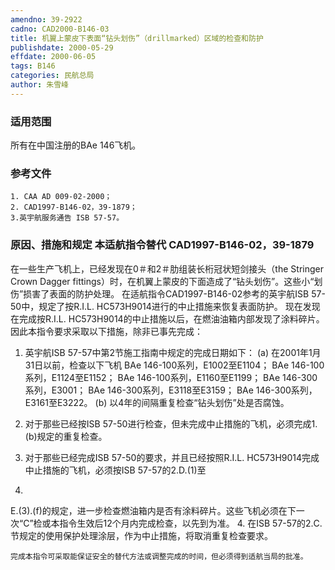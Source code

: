 ```yaml
---
amendno: 39-2922
cadno: CAD2000-B146-03
title: 机翼上蒙皮下表面“钻头划伤”（drillmarked）区域的检查和防护
publishdate: 2000-05-29
effdate: 2000-06-05
tags: B146
categories: 民航总局
author: 朱雪峰
---
```


### 适用范围 
所有在中国注册的BAe 146飞机。

### 参考文件
    1. CAA AD 009-02-2000；
    2. CAD1997-B146-02，39-1879；
    3.英宇航服务通告 ISB 57-57。


### 原因、措施和规定 本适航指令替代 CAD1997-B146-02，39-1879 
在一些生产飞机上，已经发现在0＃和2＃肋组装长桁冠状短剑接头（the Stringer Crown Dagger fittings）时，在机翼上蒙皮的下面造成了“钻头划伤”。这些小“划伤”损害了表面的防护处理。 
    在适航指令CAD1997-B146-02参考的英宇航ISB 57-50中，规定了按R.I.L. HC573H9014进行的中止措施来恢复表面防护。 
    现在发现在完成按R.I.L. HC573H9014的中止措施以后，在燃油油箱内部发现了涂料碎片。因此本指令要求采取以下措施，除非已事先完成： 
  
1. 英宇航ISB 57-57中第2节施工指南中规定的完成日期如下： 
(a) 在2001年1月31日以前，检查以下飞机 BAe 146-100系列，E1002至E1104； BAe 146-100系列，E1124至E1152； BAe 146-100系列，E1160至E1199； 
BAe 146-300系列，E3001； BAe 146-300系列，E3118至E3159； BAe 146-300系列，E3161至E3222。 
(b) 以4年的间隔重复检查“钻头划伤”处是否腐蚀。 

2. 对于那些已经按ISB 57-50进行检查，但未完成中止措施的飞机，必须完成1.(b)规定的重复检查。 
3. 对于那些已经完成ISB 57-50的要求，并且已经按照R.I.L. HC573H9014完成中止措施的飞机，必须按ISB 57-57的2.D.(1)至
2.
E.(3).(f)的规定，进一步检查燃油箱内是否有涂料碎片。这些飞机必须在下一次“C”检或本指令生效后12个月内完成检查，以先到为准。
 4. 在ISB 57-57的2.C.节规定的使用保护处理涂层，作为中止措施，将取消重复检查要求。 

    完成本指令可采取能保证安全的替代方法或调整完成的时间，但必须得到适航当局的批准。
